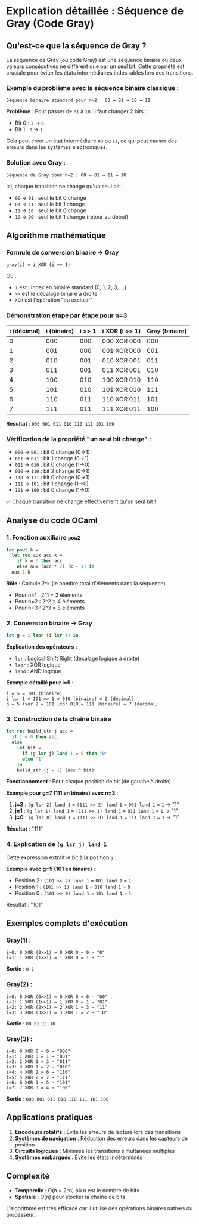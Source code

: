 # Explication détaillée : Séquence de Gray (Code Gray)

## Qu'est-ce que la séquence de Gray ?

La séquence de Gray (ou code Gray) est une séquence binaire où deux valeurs consécutives ne diffèrent que par un seul bit. Cette propriété est cruciale pour éviter les états intermédiaires indésirables lors des transitions.

### Exemple du problème avec la séquence binaire classique :

```
Séquence binaire standard pour n=2 : 00 → 01 → 10 → 11
```

**Problème** : Pour passer de `01` à `10`, il faut changer 2 bits :

- Bit 0 : `1` → `0`
- Bit 1 : `0` → `1`

Cela peut créer un état intermédiaire `00` ou `11`, ce qui peut causer des erreurs dans les systèmes électroniques.

### Solution avec Gray :

```
Séquence de Gray pour n=2 : 00 → 01 → 11 → 10
```

Ici, chaque transition ne change qu'un seul bit :

- `00` → `01` : seul le bit 0 change
- `01` → `11` : seul le bit 1 change
- `11` → `10` : seul le bit 0 change
- `10` → `00` : seul le bit 1 change (retour au début)

## Algorithme mathématique

### Formule de conversion binaire → Gray

```
gray(i) = i XOR (i >> 1)
```

Où :

- `i` est l'index en binaire standard (0, 1, 2, 3, ...)
- `>>` est le décalage binaire à droite
- `XOR` est l'opération "ou exclusif"

### Démonstration étape par étape pour n=3

| i (décimal) | i (binaire) | i >> 1 | i XOR (i >> 1) | Gray (binaire) |
| ----------- | ----------- | ------ | -------------- | -------------- |
| 0           | 000         | 000    | 000 XOR 000    | 000            |
| 1           | 001         | 000    | 001 XOR 000    | 001            |
| 2           | 010         | 001    | 010 XOR 001    | 011            |
| 3           | 011         | 001    | 011 XOR 001    | 010            |
| 4           | 100         | 010    | 100 XOR 010    | 110            |
| 5           | 101         | 010    | 101 XOR 010    | 111            |
| 6           | 110         | 011    | 110 XOR 011    | 101            |
| 7           | 111         | 011    | 111 XOR 011    | 100            |

**Résultat** : `000 001 011 010 110 111 101 100`

### Vérification de la propriété "un seul bit change" :

- `000` → `001` : bit 0 change (0→1)
- `001` → `011` : bit 1 change (0→1)
- `011` → `010` : bit 0 change (1→0)
- `010` → `110` : bit 2 change (0→1)
- `110` → `111` : bit 0 change (0→1)
- `111` → `101` : bit 1 change (1→0)
- `101` → `100` : bit 0 change (1→0)

✅ Chaque transition ne change effectivement qu'un seul bit !

## Analyse du code OCaml

### 1. Fonction auxiliaire `pow2`

```ocaml
let pow2 k =
  let rec aux acc k =
    if k = 0 then acc
    else aux (acc * 2) (k - 1) in
  aux 1 k
```

**Rôle** : Calcule 2^k (le nombre total d'éléments dans la séquence)

- Pour n=1 : 2^1 = 2 éléments
- Pour n=2 : 2^2 = 4 éléments
- Pour n=3 : 2^3 = 8 éléments

### 2. Conversion binaire → Gray

```ocaml
let g = i lxor (i lsr 1) in
```

**Explication des opérateurs** :

- `lsr` : Logical Shift Right (décalage logique à droite)
- `lxor` : XOR logique
- `land` : AND logique

**Exemple détaillé pour i=5** :

```
i = 5 = 101 (binaire)
i lsr 1 = 101 >> 1 = 010 (binaire) = 2 (décimal)
g = 5 lxor 2 = 101 lxor 010 = 111 (binaire) = 7 (décimal)
```

### 3. Construction de la chaîne binaire

```ocaml
let rec build_str j acc =
  if j < 0 then acc
  else
    let bit =
      if (g lsr j) land 1 = 0 then "0"
      else "1"
    in
    build_str (j - 1) (acc ^ bit)
```

**Fonctionnement** : Pour chaque position de bit (de gauche à droite) :

**Exemple pour g=7 (111 en binaire) avec n=3** :

1. **j=2** : `(g lsr 2) land 1` = `(111 >> 2) land 1` = `001 land 1` = `1` → "1"
2. **j=1** : `(g lsr 1) land 1` = `(111 >> 1) land 1` = `011 land 1` = `1` → "1"
3. **j=0** : `(g lsr 0) land 1` = `(111 >> 0) land 1` = `111 land 1` = `1` → "1"

**Résultat** : "111"

### 4. Explication de `(g lsr j) land 1`

Cette expression extrait le bit à la position `j` :

**Exemple avec g=5 (101 en binaire)** :

- Position 2 : `(101 >> 2) land 1` = `001 land 1` = `1`
- Position 1 : `(101 >> 1) land 1` = `010 land 1` = `0`
- Position 0 : `(101 >> 0) land 1` = `101 land 1` = `1`

Résultat : "101"

## Exemples complets d'exécution

### Gray(1) :

```
i=0: 0 XOR (0>>1) = 0 XOR 0 = 0 → "0"
i=1: 1 XOR (1>>1) = 1 XOR 0 = 1 → "1"
```

**Sortie** : `0 1`

### Gray(2) :

```
i=0: 0 XOR (0>>1) = 0 XOR 0 = 0 → "00"
i=1: 1 XOR (1>>1) = 1 XOR 0 = 1 → "01"
i=2: 2 XOR (2>>1) = 2 XOR 1 = 3 → "11"
i=3: 3 XOR (3>>1) = 3 XOR 1 = 2 → "10"
```

**Sortie** : `00 01 11 10`

### Gray(3) :

```
i=0: 0 XOR 0 = 0 → "000"
i=1: 1 XOR 0 = 1 → "001"
i=2: 2 XOR 1 = 3 → "011"
i=3: 3 XOR 1 = 2 → "010"
i=4: 4 XOR 2 = 6 → "110"
i=5: 5 XOR 2 = 7 → "111"
i=6: 6 XOR 3 = 5 → "101"
i=7: 7 XOR 3 = 4 → "100"
```

**Sortie** : `000 001 011 010 110 111 101 100`

## Applications pratiques

1. **Encodeurs rotatifs** : Évite les erreurs de lecture lors des transitions
2. **Systèmes de navigation** : Réduction des erreurs dans les capteurs de position
3. **Circuits logiques** : Minimise les transitions simultanées multiples
4. **Systèmes embarqués** : Évite les états indéterminés

## Complexité

- **Temporelle** : O(n × 2^n) où n est le nombre de bits
- **Spatiale** : O(n) pour stocker la chaîne de bits

L'algorithme est très efficace car il utilise des opérations binaires natives du processeur.
